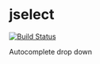 # jselect

<!-- BADGES/ -->

[![Build Status](https://travis-ci.org/shirase/jselect.svg?branch=master)](https://travis-ci.org/shirase/jselect)

<!-- /BADGES -->

Autocomplete drop down

